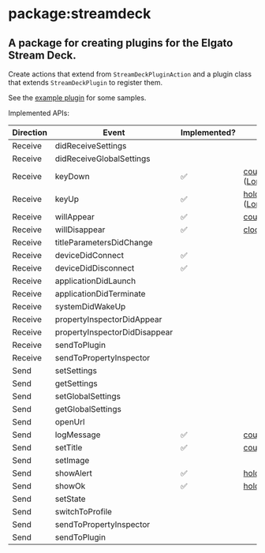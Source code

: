 # package:streamdeck

## A package for creating plugins for the Elgato Stream Deck.

Create actions that extend from `StreamDeckPluginAction` and a plugin class that extends `StreamDeckPlugin` to register them.

See the [example plugin](example/bin/main.dart) for some samples.

Implemented APIs:

| Direction | Event | Implemented? | Examples |
| --------- | ----- | ------------ | -------- |
| Receive | didReceiveSettings | |
| Receive | didReceiveGlobalSettings | |
| Receive | keyDown | ✅ | [counter](example/lib/counter.dart), [hold](example/lib/hold.dart) ([LongPressDetection](lib/src/mixins.dart)) |
| Receive | keyUp | ✅ | [hold](example/lib/hold.dart) ([LongPressDetection](lib/src/mixins.dart)) |
| Receive | willAppear | ✅ | [counter](example/lib/counter.dart), [clock](example/lib/clock.dart) |
| Receive | willDisappear | ✅ | [clock](example/lib/clock.dart) |
| Receive | titleParametersDidChange | |
| Receive | deviceDidConnect | ✅ |
| Receive | deviceDidDisconnect | ✅ |
| Receive | applicationDidLaunch | |
| Receive | applicationDidTerminate | |
| Receive | systemDidWakeUp | |
| Receive | propertyInspectorDidAppear | |
| Receive | propertyInspectorDidDisappear | |
| Receive | sendToPlugin | |
| Receive | sendToPropertyInspector | |
| Send | setSettings | |
| Send | getSettings | |
| Send | setGlobalSettings | |
| Send | getGlobalSettings | |
| Send | openUrl | |
| Send | logMessage | ✅ | [counter](example/lib/counter.dart)
| Send | setTitle | ✅ | [counter](example/lib/counter.dart), [clock](example/lib/clock.dart)
| Send | setImage | |
| Send | showAlert | ✅ | [hold](example/lib/hold.dart)
| Send | showOk | ✅ | [hold](example/lib/hold.dart)
| Send | setState | |
| Send | switchToProfile | |
| Send | sendToPropertyInspector | |
| Send | sendToPlugin | |
